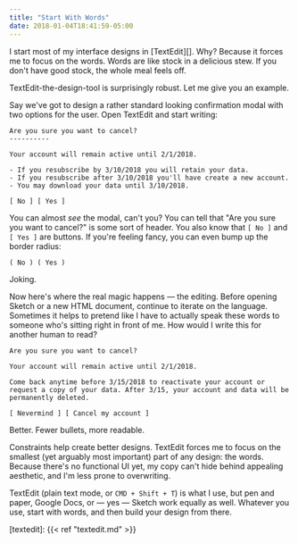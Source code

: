 ```yaml
---
title: "Start With Words"
date: 2018-01-04T18:41:59-05:00
---
```


I start most of my interface designs in [TextEdit][]. Why? Because it forces me to focus on the words. Words are like stock in a delicious stew. If you don't have good stock, the whole meal feels off. 

TextEdit-the-design-tool is surprisingly robust. Let me give you an example. 

Say we've got to design a rather standard looking confirmation modal with two options for the user. Open TextEdit and start writing: 

```
Are you sure you want to cancel?
----------

Your account will remain active until 2/1/2018.

- If you resubscribe by 3/10/2018 you will retain your data.
- If you resubscribe after 3/10/2018 you'll have create a new account.
- You may download your data until 3/10/2018.

[ No ] [ Yes ] 
```

You can almost _see_ the modal, can't you? You can tell that "Are you sure you want to cancel?" is some sort of header. You also know that `[ No ]` and `[ Yes ]` are buttons. If you're feeling fancy, you can even bump up the border radius: 

```
( No ) ( Yes )
```

Joking. 

Now here's where the real magic happens — the editing. Before opening Sketch or a new HTML document, continue to iterate on the language. Sometimes it helps to pretend like I have to actually speak these words to someone who's sitting right in front of me. How would I write this for another human to read? 


```
Are you sure you want to cancel?

Your account will remain active until 2/1/2018.

Come back anytime before 3/15/2018 to reactivate your account or request a copy of your data. After 3/15, your account and data will be permanently deleted.

[ Nevermind ] [ Cancel my account ]
```

Better. Fewer bullets, more readable. 

Constraints help create better designs. TextEdit forces me to focus on the smallest (yet arguably most important) part of any design: the words. Because there's no functional UI yet, my copy can't hide behind appealing aesthetic, and I'm less prone to overwriting. 

TextEdit (plain text mode, or `CMD + Shift + T`) is what I use, but pen and paper, Google Docs, or — yes — Sketch work equally as well. Whatever you use, start with words, and then build your design from there. 

[textedit]: {{<  ref "textedit.md" >}}